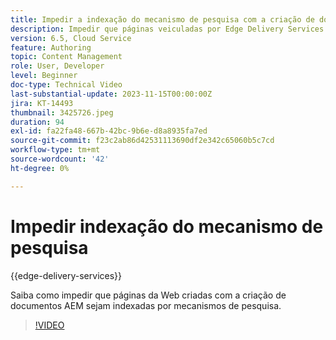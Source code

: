 ```yaml
---
title: Impedir a indexação do mecanismo de pesquisa com a criação de documentos AEM
description: Impedir que páginas veiculadas por Edge Delivery Services sejam indexadas por mecanismos de pesquisa.
version: 6.5, Cloud Service
feature: Authoring
topic: Content Management
role: User, Developer
level: Beginner
doc-type: Technical Video
last-substantial-update: 2023-11-15T00:00:00Z
jira: KT-14493
thumbnail: 3425726.jpeg
duration: 94
exl-id: fa22fa48-667b-42bc-9b6e-d8a8935fa7ed
source-git-commit: f23c2ab86d42531113690df2e342c65060b5c7cd
workflow-type: tm+mt
source-wordcount: '42'
ht-degree: 0%

---
```


# Impedir indexação do mecanismo de pesquisa

{{edge-delivery-services}}

Saiba como impedir que páginas da Web criadas com a criação de documentos AEM sejam indexadas por mecanismos de pesquisa.

>[!VIDEO](https://video.tv.adobe.com/v/3425726/?learn=on)

